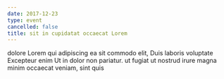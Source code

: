 ```yaml
---
date: 2017-12-23
type: event
cancelled: false
title: sit in cupidatat occaecat Lorem
---
```

dolore Lorem qui adipiscing ea sit commodo elit, Duis laboris voluptate Excepteur enim Ut in dolor non pariatur. ut fugiat ut nostrud irure magna minim occaecat veniam, sint quis